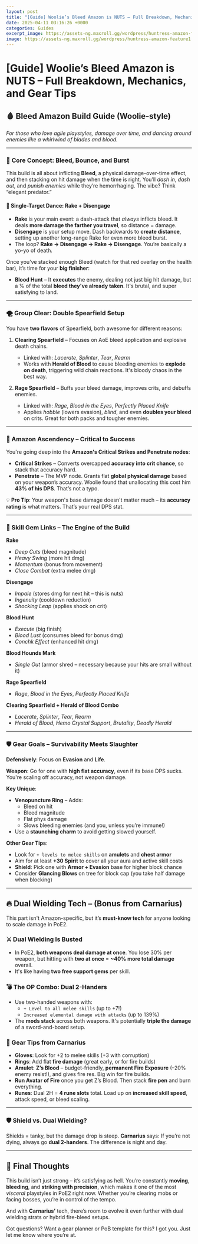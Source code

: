 ```yaml
---
layout: post
title: "[Guide] Woolie’s Bleed Amazon is NUTS – Full Breakdown, Mechanics, and Gear Tips"
date: 2025-04-11 03:16:26 +0000
categories: Guides
excerpt_image: https://assets-ng.maxroll.gg/wordpress/huntress-amazon-feature1.webp
image: https://assets-ng.maxroll.gg/wordpress/huntress-amazon-feature1.webp
---
```

# [Guide] Woolie’s Bleed Amazon is NUTS – Full Breakdown, Mechanics, and Gear Tips

## 🩸 **Bleed Amazon Build Guide (Woolie-style)**
*For those who love agile playstyles, damage over time, and dancing around enemies like a whirlwind of blades and blood.*

---

### 🧠 **Core Concept: Bleed, Bounce, and Burst**

This build is all about inflicting **Bleed**, a physical damage-over-time effect, and then stacking on hit damage when the time is right. You’ll *dash in*, *dash out*, and *punish enemies* while they’re hemorrhaging. The vibe? Think “elegant predator.”

#### 🎯 Single-Target Dance: **Rake** + **Disengage**

- **Rake** is your main event: a dash-attack that *always* inflicts bleed. It deals **more damage the farther you travel**, so distance = damage.
- **Disengage** is your setup move. Dash backwards to **create distance**, setting up another long-range Rake for even more bleed burst.
- The loop? **Rake → Disengage → Rake → Disengage**. You’re basically a yo-yo of death.

Once you’ve stacked enough Bleed (watch for that red overlay on the health bar), it’s time for your **big finisher**:

- **Blood Hunt** – It **executes** the enemy, dealing not just big hit damage, but a % of the total **bleed they've already taken**. It's brutal, and super satisfying to land.

---

### 🌪️ Group Clear: **Double Spearfield Setup**

You have **two flavors** of Spearfield, both awesome for different reasons:

1. **Clearing Spearfield** – Focuses on AoE bleed application and explosive death chains.
   - Linked with: *Lacerate*, *Splinter*, *Tear*, *Rearm*
   - Works with **Herald of Blood** to cause bleeding enemies to **explode on death**, triggering wild chain reactions. It's bloody chaos in the best way.

2. **Rage Spearfield** – Buffs your bleed damage, improves crits, and debuffs enemies.
   - Linked with: *Rage*, *Blood in the Eyes*, *Perfectly Placed Knife*
   - Applies *hobble* (lowers evasion), *blind*, and even **doubles your bleed** on crits. Great for both packs and tougher enemies.

---

### 🌟 Amazon Ascendency – Critical to Success

You're going deep into the **Amazon's Critical Strikes and Penetrate nodes**:

- **Critical Strikes** – Converts overcapped **accuracy into crit chance**, so stack that accuracy hard.
- **Penetrate** – The MVP node. Grants flat **global physical damage** based on your weapon’s accuracy. Woolie found that unallocating this cost him **43% of his DPS**. That’s not a typo.

💡 **Pro Tip**: Your weapon's base damage doesn't matter much – its **accuracy rating** is what matters. That’s your real DPS stat.

---

### 🔗 Skill Gem Links – The Engine of the Build

**Rake**
- *Deep Cuts* (bleed magnitude)
- *Heavy Swing* (more hit dmg)
- *Momentum* (bonus from movement)
- *Close Combat* (extra melee dmg)

**Disengage**
- *Impale* (stores dmg for next hit – this is nuts)
- *Ingenuity* (cooldown reduction)
- *Shocking Leap* (applies shock on crit)

**Blood Hunt**
- *Execute* (big finish)
- *Blood Lust* (consumes bleed for bonus dmg)
- *Conchk Effect* (enhanced hit dmg)

**Blood Hounds Mark**
- *Single Out* (armor shred – necessary because your hits are small without it)

**Rage Spearfield**
- *Rage*, *Blood in the Eyes*, *Perfectly Placed Knife*

**Clearing Spearfield + Herald of Blood Combo**
- *Lacerate*, *Splinter*, *Tear*, *Rearm*
- *Herald of Blood*, *Hemo Crystal Support*, *Brutality*, *Deadly Herald*

---

### 🛡️ Gear Goals – Survivability Meets Slaughter

**Defensively**: Focus on **Evasion** and **Life**.

**Weapon**: Go for one with **high flat accuracy**, even if its base DPS sucks. You're scaling off accuracy, not weapon damage.

**Key Unique**:
- **Venopuncture Ring** – Adds:
  - Bleed on hit
  - Bleed magnitude
  - Flat phys damage
  - Slows bleeding enemies (and you, unless you’re immune!)
- Use a **staunching charm** to avoid getting slowed yourself.

**Other Gear Tips**:
- Look for `+ levels to melee skills` on **amulets** and **chest armor**
- Aim for at least **+30 Spirit** to cover all your aura and active skill costs
- **Shield**: Pick one with **Armor + Evasion** base for higher block chance
- Consider **Glancing Blows** on tree for block cap (you take half damage when blocking)

---

## 🔥 Dual Wielding Tech – (Bonus from Carnarius)

This part isn't Amazon-specific, but it’s **must-know tech** for anyone looking to scale damage in PoE2.

### ⚔️ Dual Wielding Is Busted

- In PoE2, **both weapons deal damage at once**. You lose 30% per weapon, but hitting with **two at once** = **~40% more total damage** overall.
- It's like having **two free support gems** per skill.

### 💣 The OP Combo: Dual 2-Handers

- Use two-handed weapons with:
  - `+ Level to all melee skills` (up to +7!)
  - `Increased elemental damage with attacks` (up to 139%)
- The **mods stack** across both weapons. It's potentially **triple the damage** of a sword-and-board setup.

### 🧢 Gear Tips from Carnarius

- **Gloves**: Look for +2 to melee skills (+3 with corruption)
- **Rings**: Add flat **fire damage** (great early, or for fire builds)
- **Amulet**: **Z’s Blood** – budget-friendly, **permanent Fire Exposure** (–20% enemy resist!), and gives fire res. Big win for fire builds.
- **Run Avatar of Fire** once you get Z’s Blood. Then stack **fire pen** and burn everything.
- **Runes**: Dual 2H = **4 rune slots** total. Load up on **increased skill speed**, attack speed, or bleed scaling.

---

### 🛡️ Shield vs. Dual Wielding?

Shields = tanky, but the damage drop is steep. **Carnarius** says: If you’re not dying, always go **dual 2-handers**. The difference is night and day.

---

## 🎯 Final Thoughts

This build isn’t just strong – it’s satisfying as hell. You’re constantly **moving**, **bleeding**, and **striking with precision**, which makes it one of the most *visceral* playstyles in PoE2 right now. Whether you’re clearing mobs or facing bosses, you’re in control of the tempo.

And with **Carnarius’** tech, there’s room to evolve it even further with dual wielding strats or hybrid fire-bleed setups.

Got questions? Want a gear planner or PoB template for this? I got you. Just let me know where you’re at.
